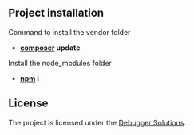 ## Project installation

Command to install the vendor folder

- **[composer](https://getcomposer.org/) update**

Install the node_modules folder

- **[npm](https://nodejs.org/en/) i**

## License

The project is licensed under the [Debugger Solutions](https://debuggersolutions.com/).
